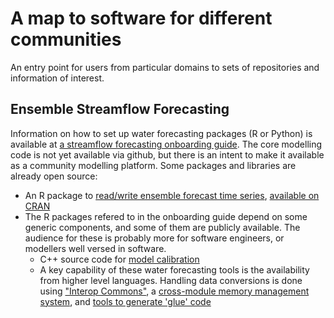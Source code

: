 # A map to software for different communities

An entry point for users from particular domains to sets of repositories and information of interest.

## Ensemble Streamflow Forecasting

Information on how to set up water forecasting packages (R or Python) is available at [a streamflow forecasting onboarding guide](https://github.com/jmp75/streamflow-forecasting-tools-onboard). The core modelling code is not yet available via github, but there is an intent to make it available as a community modelling platform. Some packages and libraries are already open source:  

* An R package to [read/write ensemble forecast time series](https://github.com/jmp75/efts), [available on CRAN](https://cran.csiro.au/web/packages/efts/index.html)
* The R packages refered to in the onboarding guide depend on some generic components, and some of them are publicly available. The audience for these is probably more for software engineers, or modellers well versed in software. 
  * C++ source code for [model calibration](https://github.com/jmp75/wila)
  * A key capability of these water forecasting tools is the availability from higher level languages. Handling data conversions is done using ["Interop Commons"](https://github.com/jmp75/rcpp-interop-commons), a [cross-module memory management system](https://github.com/jmp75/moirai), and [tools to generate 'glue' code](https://github.com/jmp75/rcpp-wrapper-generation) 

